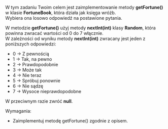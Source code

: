 W tym zadaniu Twoim celem jest zaimplementowanie metody **getFortune()** w klasie **FortuneBook**,
która działa jak księga wróżb. \
Wybiera ona losowo odpowiedź na postawione pytania.

W metodzie **getFortune()** użyj metody **nextInt(int)** klasy **Random**,
która powinna zwracać wartości od 0 do 7 włącznie. \
W zależności od wyniku metody **nextInt(int)** zwracany jest jeden z poniższych odpowiedzi:

* 0 -> Z pewnością
* 1 -> Tak, na pewno
* 2 -> Prawdopodobnie
* 3 -> Może tak
* 4 -> Nie teraz
* 5 -> Spróbuj ponownie
* 6 -> Nie sądzę
* 7 -> Wysoce nieprawdopodobne

W przeciwnym razie zwróć **null**.

Wymagania:

- Zaimplementuj metodę getFortune() zgodnie z opisem.